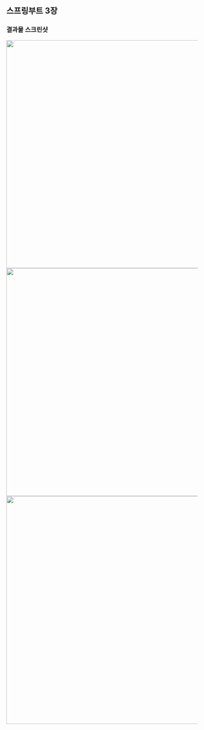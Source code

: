 ## 스프링부트 3장 

### 결과물 스크린샷
<img src="https://velog.velcdn.com/images/alal/post/40c6c272-392c-4d69-a2af-b4b03a4f6c18/image.png" style="width:600px">
<img src="https://velog.velcdn.com/images/alal/post/9e3f0aa2-fb98-42e9-84a8-ba863b607223/image.png" style="width:600px">
<img src="https://velog.velcdn.com/images/alal/post/92a65fab-1664-4160-b517-ca5c72cb4410/image.png" style="width:600px">
